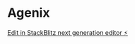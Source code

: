# Agenix

[Edit in StackBlitz next generation editor ⚡️](https://stackblitz.com/~/github.com/Codimow/Agenix)